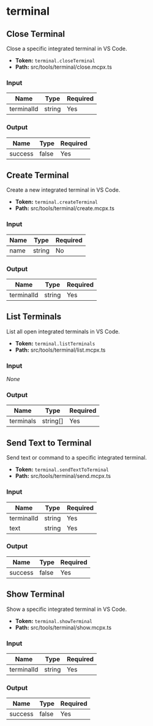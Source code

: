 # terminal

## Close Terminal

Close a specific integrated terminal in VS Code.

* **Token:** `terminal.closeTerminal`
* **Path:** src/tools/terminal/close.mcpx.ts

### Input
| Name | Type | Required |
| --- | --- | --- |
| terminalId | string | Yes |

### Output
| Name | Type | Required |
| --- | --- | --- |
| success | false | Yes |

## Create Terminal

Create a new integrated terminal in VS Code.

* **Token:** `terminal.createTerminal`
* **Path:** src/tools/terminal/create.mcpx.ts

### Input
| Name | Type | Required |
| --- | --- | --- |
| name | string | No |

### Output
| Name | Type | Required |
| --- | --- | --- |
| terminalId | string | Yes |

## List Terminals

List all open integrated terminals in VS Code.

* **Token:** `terminal.listTerminals`
* **Path:** src/tools/terminal/list.mcpx.ts

### Input
_None_

### Output
| Name | Type | Required |
| --- | --- | --- |
| terminals | string[] | Yes |

## Send Text to Terminal

Send text or command to a specific integrated terminal.

* **Token:** `terminal.sendTextToTerminal`
* **Path:** src/tools/terminal/send.mcpx.ts

### Input
| Name | Type | Required |
| --- | --- | --- |
| terminalId | string | Yes |
| text | string | Yes |

### Output
| Name | Type | Required |
| --- | --- | --- |
| success | false | Yes |

## Show Terminal

Show a specific integrated terminal in VS Code.

* **Token:** `terminal.showTerminal`
* **Path:** src/tools/terminal/show.mcpx.ts

### Input
| Name | Type | Required |
| --- | --- | --- |
| terminalId | string | Yes |

### Output
| Name | Type | Required |
| --- | --- | --- |
| success | false | Yes |

